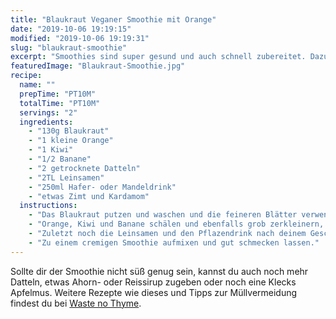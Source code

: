 ```yaml
---
title: "Blaukraut Veganer Smoothie mit Orange"
date: "2019-10-06 19:19:15"
modified: "2019-10-06 19:19:31"
slug: "blaukraut-smoothie"
excerpt: "Smoothies sind super gesund und auch schnell zubereitet. Dazu gibt es beinahe keine Zutat, die nicht irgendwie in einem Smoothie zum Einsatz kommen kann. So auch zum Beispiel das im Herbst saisonale Blaukraut. "
featuredImage: "Blaukraut-Smoothie.jpg"
recipe:
  name: ""
  prepTime: "PT10M"
  totalTime: "PT10M"
  servings: "2"
  ingredients:
    - "130g Blaukraut"
    - "1 kleine Orange"
    - "1 Kiwi"
    - "1/2 Banane"
    - "2 getrocknete Datteln"
    - "2TL Leinsamen"
    - "250ml Hafer- oder Mandeldrink"
    - "etwas Zimt und Kardamom"
  instructions:
    - "Das Blaukraut putzen und waschen und die feineren Blätter verwenden. Danach in grobe Streifen schneiden und im Mixer platzieren."
    - "Orange, Kiwi und Banane schälen und ebenfalls grob zerkleinern, danach die Datteln auch in Stück schneiden bzw. bei einem nicht so leistungsstarken Mixer vorher in lauwarmem Wasser einweichen."
    - "Zuletzt noch die Leinsamen und den Pflazendrink nach deinem Geschmack zugeben und mit Zimt und Kardamom würzen."
    - "Zu einem cremigen Smoothie aufmixen und gut schmecken lassen."
---
```


Sollte dir der Smoothie nicht süß genug sein, kannst du auch noch mehr Datteln, etwas Ahorn- oder Reissirup zugeben oder noch eine Klecks Apfelmus. Weitere Rezepte wie dieses und Tipps zur Müllvermeidung findest du bei [Waste no Thyme](https://wastenothyme.com).